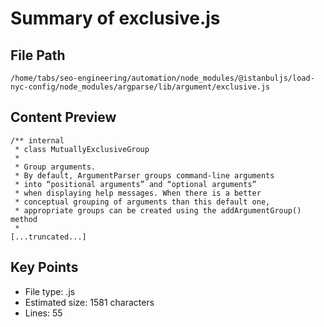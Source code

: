 # Summary of exclusive.js
  
## File Path
`/home/tabs/seo-engineering/automation/node_modules/@istanbuljs/load-nyc-config/node_modules/argparse/lib/argument/exclusive.js`

## Content Preview
```
/** internal
 * class MutuallyExclusiveGroup
 *
 * Group arguments.
 * By default, ArgumentParser groups command-line arguments
 * into “positional arguments” and “optional arguments”
 * when displaying help messages. When there is a better
 * conceptual grouping of arguments than this default one,
 * appropriate groups can be created using the addArgumentGroup() method
 *
[...truncated...]
```

## Key Points
- File type: .js
- Estimated size: 1581 characters
- Lines: 55
